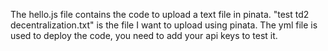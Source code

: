 The hello.js file contains the code to upload a text file in pinata.
"test td2 decentralization.txt" is the file I want to upload using pinata.
The yml file is used to deploy the code, you need to add your api keys to test it.
